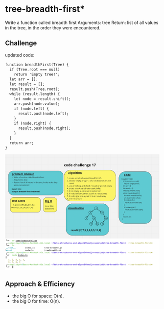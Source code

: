 # tree-breadth-first*

Write a function called breadth first
Arguments: tree
Return: list of all values in the tree, in the order they were encountered.

## Challenge

updated code:

```
function breadthFirst(Tree) {
  if (Tree.root === null)
    return 'Empty tree!';
  let arr = [];
  let result = [];
  result.push(Tree.root);
  while (result.length) {
    let node = result.shift();
    arr.push(node.value);
    if (node.left) {
      result.push(node.left);
    }
    if (node.right) {
      result.push(node.right);
    }
  }
  return arr;
}
```

![whiteboard](./asset/code17.png)
![whiteboard](./img.png)

## Approach & Efficiency

- the big O for space: O(n).
- the big O for time: O(n).
